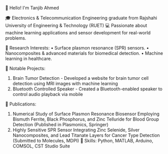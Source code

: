 👋 Hello! I'm Tanjib Ahmed

🎓 Electronics & Telecommunication Engineering graduate from Rajshahi University of Engineering & Technology (RUET)
💻 Passionate about machine learning applications and sensor development for real-world problems.

🔬 Research Interests:
• Surface plasmon resonance (SPR) sensors.
• Nanocomposites & advanced materials for biomedical detection.
• Machine learning in healthcare.

📄 Notable Projects:
1. Brain Tumor Detection - Developed a website for brain tumor cell detection using MRI images with machine learning
2. Bluetooth Controlled Speaker - Created a Bluetooth-enabled speaker to control audio playback via mobile

📝 Publications:
1. Numerical Study of Surface Plasmon Resonance Biosensor Employing Bismuth Ferrite, Black Phosphorus, and Zinc Telluride for Blood Group Detection (Published in Plasmonics, Springer)
2. Highly Sensitive SPR Sensor Integrating Zinc Selenide, Silver Nanocomposites, and Lead Titanate Layers for Cancer Type Detection (Submitted to Molecules, MDPI)
🌱 Skills: Python, MATLAB, Arduino, COMSOL, CST Studio Suite

